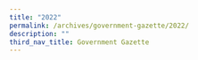 ```yaml
---
title: "2022"
permalink: /archives/government-gazette/2022/
description: ""
third_nav_title: Government Gazette
---
```

